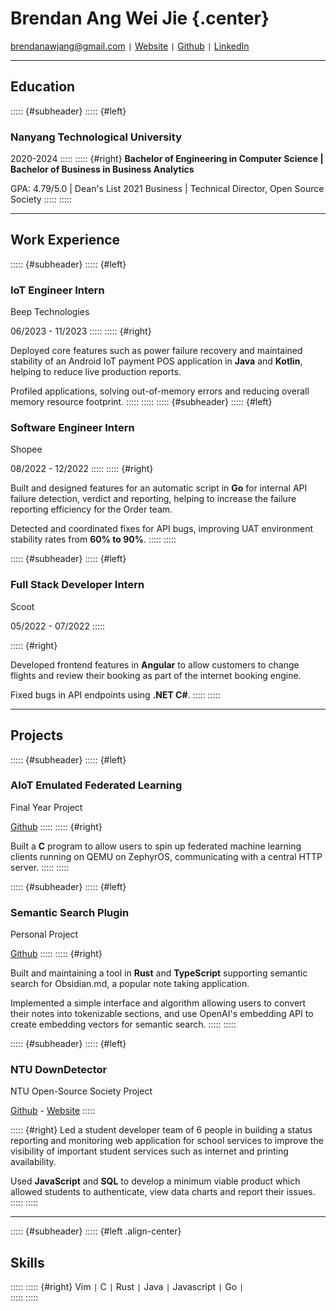# Brendan Ang Wei Jie {.center}

brendanawjang@gmail.com <code>&#124;</code> [Website](https://brendanang.dev) <code>&#124;</code> [Github](https://github.com/bbawj) <code>&#124;</code> [LinkedIn](https://linkedin.com/in/brendanawj)  

---

## Education
::::: {#subheader}
::::: {#left}
### Nanyang Technological University

2020-2024
:::::
::::: {#right}
**Bachelor of Engineering in Computer Science | Bachelor of Business in Business Analytics**

GPA: 4.79/5.0 | Dean's List 2021 Business | Technical Director, Open Source Society
:::::
:::::

---

## Work Experience
::::: {#subheader}
::::: {#left}
### IoT Engineer Intern

Beep Technologies

06/2023 - 11/2023
:::::
::::: {#right}

Deployed core features such as power failure recovery and maintained stability of an Android IoT payment POS application in **Java** and **Kotlin**, helping to reduce live production reports.

Profiled applications, solving out-of-memory errors and reducing overall memory resource footprint.
:::::
:::::
::::: {#subheader}
::::: {#left}
### Software Engineer Intern

Shopee

08/2022 - 12/2022
:::::
::::: {#right}

Built and designed features for an automatic script in **Go** for internal API failure detection, verdict and reporting, helping to increase the failure reporting efficiency for the Order team.

Detected and coordinated fixes for API bugs, improving UAT environment stability rates from **60% to 90%**. 
:::::
:::::

::::: {#subheader}
::::: {#left}
### Full Stack Developer Intern

Scoot

05/2022 - 07/2022
:::::

::::: {#right}

Developed frontend features in **Angular** to allow customers to change flights and review their booking as part of the internet booking engine.

Fixed bugs in API endpoints using **.NET C#**.
:::::
:::::

---

## Projects
::::: {#subheader}
::::: {#left}
### AIoT Emulated Federated Learning
Final Year Project

[Github](https://github.com/bbawj/zfl)
:::::
::::: {#right}

Built a **C** program to allow users to spin up federated machine learning clients running on QEMU on ZephyrOS, communicating with a central HTTP server.
:::::
:::::

::::: {#subheader}
::::: {#left}
### Semantic Search Plugin
Personal Project

[Github](https://github.com/bbawj/obsidian-semantic-search)
:::::
::::: {#right}

Built and maintaining a tool in **Rust** and **TypeScript** supporting semantic search for Obsidian.md, a popular note taking application. 

Implemented a simple interface and algorithm allowing users to convert their notes into tokenizable sections, and use OpenAI's embedding API to create embedding vectors for semantic search.
:::::
:::::

::::: {#subheader}
::::: {#left}
### NTU DownDetector
NTU Open-Source Society Project 

[Github](https://github.com/bbawj/NTU-Downdetector) - [Website](https://ntu-downdetector.vercel.app/)
:::::

::::: {#right}
Led a student developer team of 6 people in building a status reporting and monitoring web application for school services to improve the visibility of important student services such as internet and printing availability.

Used **JavaScript** and **SQL** to develop a minimum viable product which allowed students to authenticate, view data charts and report their issues.
:::::
:::::

---

::::: {#subheader}
::::: {#left .align-center}
## Skills
:::::
::::: {#right}
Vim <code>&#124;</code> C <code>&#124;</code> Rust <code>&#124;</code> Java <code>&#124;</code> Javascript <code>&#124;</code> Go <code>&#124;</code>  
:::::
:::::

